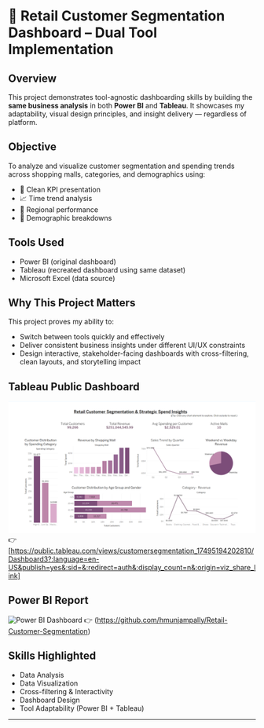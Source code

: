# 🧠 Retail Customer Segmentation Dashboard – Dual Tool Implementation

## Overview
This project demonstrates tool-agnostic dashboarding skills by building the **same business analysis** in both **Power BI** and **Tableau**. It showcases my adaptability, visual design principles, and insight delivery — regardless of platform.

## Objective
To analyze and visualize customer segmentation and spending trends across shopping malls, categories, and demographics using:
- 📌 Clean KPI presentation
- 📈 Time trend analysis
- 📍 Regional performance
- 👥 Demographic breakdowns

## Tools Used
- Power BI (original dashboard)
- Tableau (recreated dashboard using same dataset)
- Microsoft Excel (data source)

## Why This Project Matters
This project proves my ability to:
- Switch between tools quickly and effectively
- Deliver consistent business insights under different UI/UX constraints
- Design interactive, stakeholder-facing dashboards with cross-filtering, clean layouts, and storytelling impact

## Tableau Public Dashboard
![Tableau Dashboard](dashboard.png)
👉 [https://public.tableau.com/views/customersegmentation_17495194202810/Dashboard3?:language=en-US&publish=yes&:sid=&:redirect=auth&:display_count=n&:origin=viz_share_link]

## Power BI Report
![Power BI Dashboard](retail.png)
👉 (https://github.com/hmunjampally/Retail-Customer-Segmentation)


## Skills Highlighted
- Data Analysis
- Data Visualization
- Cross-filtering & Interactivity
- Dashboard Design
- Tool Adaptability (Power BI + Tableau)

---
